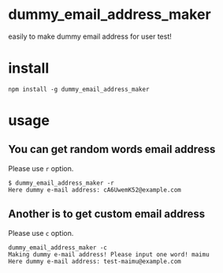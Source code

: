 # dummy_email_address_maker
easily to make dummy email address for user test!
# install
```
npm install -g dummy_email_address_maker
```
# usage
## You can get random words email address
Please use `r` option.
```
$ dummy_email_address_maker -r
Here dummy e-mail address: cA6UwemK52@example.com
```
## Another is to get custom email address
Please use `c` option.
```
dummy_email_address_maker -c
Making dummy e-mail address! Please input one word! maimu
Here dummy e-mail address: test-maimu@example.com
```
